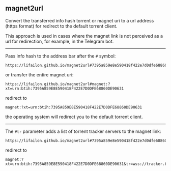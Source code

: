 ## magnet2url

Convert the transferred info hash torrent or magnet uri to a url address (https format) for redirect to the default torrent client.

This approach is used in cases where the magnet link is not perceived as a url for redirection, for example, in the Telegram bot.

---

Pass info hash to the address bar after the `#` symbol:

```
https://lifailon.github.io/magnet2url#7395a859e8e590418f422e7d0dfe68860de90631
```

or transfer the entire magnet uri:

```
https://lifailon.github.io/magnet2url#magnet:?xt=urn:btih:7395A859E8E590418F422E7D0DFE68860DE90631
```

redirect to

```
magnet:?xt=urn:btih:7395A859E8E590418F422E7D0DFE68860DE90631
```

the operating system will redirect you to the default torrent client.

---

The `#tr` parameter adds a list of torrent tracker servers to the magnet link:

```
https://lifailon.github.io/magnet2url#7395a859e8e590418f422e7d0dfe68860de90631#tr
```

redirect to

```
magnet:?xt=urn:btih:7395A859E8E590418F422E7D0DFE68860DE90631&tr=wss://tracker.btorrent.xyz&tr=wss://tracker.openwebtorrent.com&tr=udp://tracker.btorrent.xyz:80&tr=udp://tracker.openwebtorrent.com:80&tr=udp://tracker.openwebtorrent.com:1337&tr=udp://retracker.local:80&tr=udp://tr0.torrent4me.com:80&tr=udp://tr1.torrent4me.com:80&tr=udp://tr2.torrent4me.com:80&tr=udp://tr3.torrent4me.com:80&tr=udp://tr4.torrent4me.com:80&tr=udp://tr0.tor4me.info:80&tr=udp://tr1.tor4me.info:80&tr=udp://tr2.tor4me.info:80&tr=udp://tr3.tor4me.info:80&tr=udp://tr4.tor4me.info:80&tr=udp://tr0.tor2me.info:80&tr=udp://tr1.tor2me.info:80&tr=udp://tr2.tor2me.info:80&tr=udp://tr3.tor2me.info:80&tr=udp://tr4.tor2me.info:80
```
